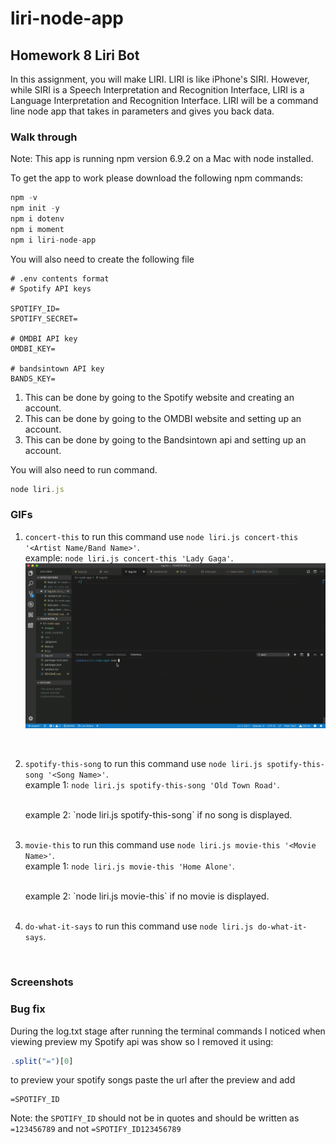 # liri-node-app
## Homework 8 Liri Bot
In this assignment, you will make LIRI. LIRI is like iPhone's SIRI. However, while SIRI is a Speech Interpretation and Recognition Interface, LIRI is a Language Interpretation and Recognition Interface. LIRI will be a command line node app that takes in parameters and gives you back data.

### Walk through

Note: This app is running npm version 6.9.2 on a Mac with node installed.

To get the app to work please download the following npm commands:

```js
npm -v
npm init -y
npm i dotenv
npm i moment
npm i liri-node-app
```

You will also need to create the following file

```
# .env contents format
# Spotify API keys

SPOTIFY_ID=
SPOTIFY_SECRET=

# OMDBI API key
OMDBI_KEY=

# bandsintown API key
BANDS_KEY=
```

1. This can be done by going to the Spotify website and creating an account.
2. This can be done by going to the OMDBI website and setting up an account.
3. This can be done by going to the Bandsintown api and setting up an account.

You will also need to run command.
```js
node liri.js
```

### GIFs

1. `concert-this` to run this command use `node liri.js concert-this '<Artist Name/Band Name>'`. <br/>
    example: `node liri.js concert-this 'Lady Gaga'`. <br/>
    <img src="images/gifs/concert-this.gif">

    <br/>
2. `spotify-this-song` to run this command use `node liri.js spotify-this-song '<Song Name>'`. <br/>
    example 1: `node liri.js spotify-this-song 'Old Town Road'`. <br/>


    <br/>
    example 2: `node liri.js spotify-this-song` if no song is displayed. <br/>


    <br/>
3. `movie-this` to run this command use `node liri.js movie-this '<Movie Name>'`. <br/>
    example 1: `node liri.js movie-this 'Home Alone'`. <br/>


    <br/>
    example 2: `node liri.js movie-this` if no movie is displayed. <br/>


    <br/>
4. `do-what-it-says` to run this command use `node liri.js do-what-it-says`. <br/>


    <br/>
### Screenshots


### Bug fix

During the log.txt stage after running the terminal commands I noticed when viewing preview my Spotify api was show so I removed it using:
```js
.split("=")[0]
```
to preview your spotify songs paste the url after the preview and add
```
=SPOTIFY_ID
```
Note: the ` SPOTIFY_ID ` should not be in quotes and should be written as  ` =123456789 ` and not `=SPOTIFY_ID123456789`